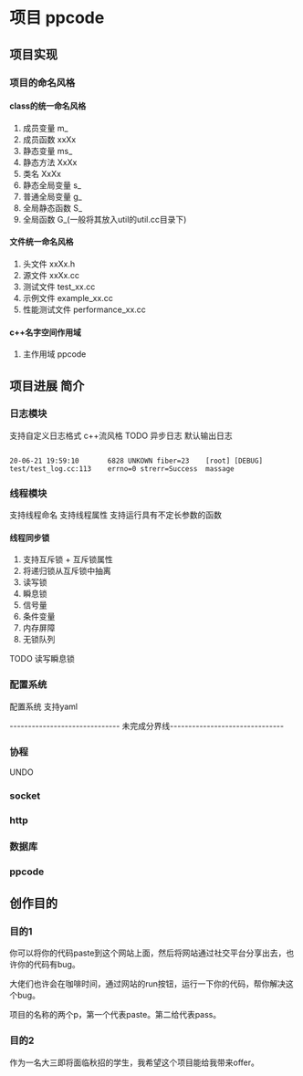 # 项目 ppcode

## 项目实现

### 项目的命名风格

#### class的统一命名风格
1. 成员变量 m_
2. 成员函数 xxXx
3. 静态变量 ms_
4. 静态方法 XxXx
5. 类名     XxXx
6. 静态全局变量 s_
7. 普通全局变量  g_ 
8. 全局静态函数  S_
9. 全局函数      G_(一般将其放入util的util.cc目录下)

#### 文件统一命名风格
1. 头文件 xxXx.h
2. 源文件 xxXx.cc
3. 测试文件 test_xx.cc
4. 示例文件 example_xx.cc
5. 性能测试文件 performance_xx.cc

#### c++名字空间作用域
1. 主作用域 ppcode


## 项目进展 简介

### 日志模块

支持自定义日志格式
c++流风格
TODO 异步日志
默认输出日志
```

20-06-21 19:59:10       6828 UNKOWN fiber=23    [root] [DEBUG]  test/test_log.cc:113    errno=0 strerr=Success  massage

```

### 线程模块
支持线程命名
支持线程属性
支持运行具有不定长参数的函数

#### 线程同步锁

1. 支持互斥锁 + 互斥锁属性
2. 将递归锁从互斥锁中抽离
3. 读写锁
4. 瞬息锁
5. 信号量
6. 条件变量
7. 内存屏障
8. 无锁队列

TODO 读写瞬息锁

### 配置系统

配置系统 支持yaml



------------------------------ 未完成分界线-------------------------------



### 协程

UNDO


### socket

### http


### 数据库


### ppcode



## 创作目的

### 目的1


你可以将你的代码paste到这个网站上面，然后将网站通过社交平台分享出去，也许你的代码有bug。

大佬们也许会在咖啡时间，通过网站的run按钮，运行一下你的代码，帮你解决这个bug。

项目的名称的两个p，第一个代表paste。第二给代表pass。

### 目的2
作为一名大三即将面临秋招的学生，我希望这个项目能给我带来offer。
